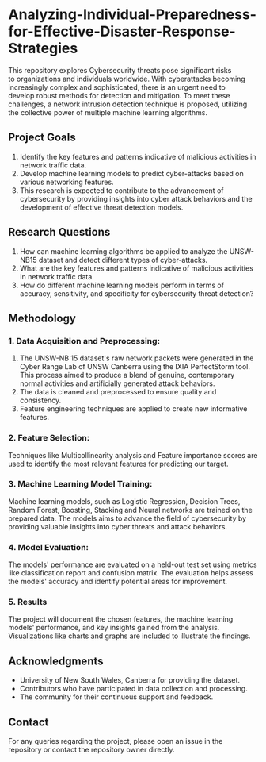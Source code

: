 # Analyzing-Individual-Preparedness-for-Effective-Disaster-Response-Strategies
This repository explores Cybersecurity threats pose significant risks to organizations and individuals worldwide. With cyberattacks becoming increasingly complex and sophisticated, there is an urgent need to develop robust methods for detection and mitigation. To meet these challenges, a network intrusion detection technique is proposed, utilizing the collective power of multiple machine learning algorithms.

## Project Goals
1. Identify the key features and patterns indicative of malicious activities in network traffic data.
2. Develop machine learning models to predict cyber-attacks based on various networking features.
3. This research is expected to contribute to the advancement of cybersecurity by providing insights into cyber attack behaviors and the development of effective threat detection models.

## Research Questions
1. How can machine learning algorithms be applied to analyze the UNSW-NB15 dataset and detect different types of cyber-attacks.
2. What are the key features and patterns indicative of malicious activities in network traffic data.
3. How do different machine learning models perform in terms of accuracy, sensitivity, and specificity for cybersecurity threat detection?

## Methodology

### 1. Data Acquisition and Preprocessing:

1. The UNSW-NB 15 dataset's raw network packets were generated in the Cyber Range Lab of UNSW Canberra using the IXIA PerfectStorm tool. This process aimed to produce a blend of genuine, contemporary normal activities and artificially generated attack behaviors.
2. The data is cleaned and preprocessed to ensure quality and consistency.
3. Feature engineering techniques are applied to create new informative features.

### 2. Feature Selection:

Techniques like Multicollinearity analysis and Feature importance scores are used to identify the most relevant features for predicting our target.

### 3. Machine Learning Model Training:

Machine learning models, such as Logistic Regression, Decision Trees, Random Forest, Boosting, Stacking and Neural networks are trained on the prepared data.
The models aims to advance the field of cybersecurity by providing valuable insights into cyber threats and attack behaviors.

### 4. Model Evaluation:

The models' performance are evaluated on a held-out test set using metrics like classification report and confusion matrix.
The evaluation helps assess the models' accuracy and identify potential areas for improvement.

### 5. Results

The project will document the chosen features, the machine learning models' performance, and key insights gained from the analysis.
Visualizations like charts and graphs are included to illustrate the findings.

## Acknowledgments

- University of New South Wales, Canberra for providing the dataset.
- Contributors who have participated in data collection and processing.
- The community for their continuous support and feedback.

## Contact

For any queries regarding the project, please open an issue in the repository or contact the repository owner directly.
